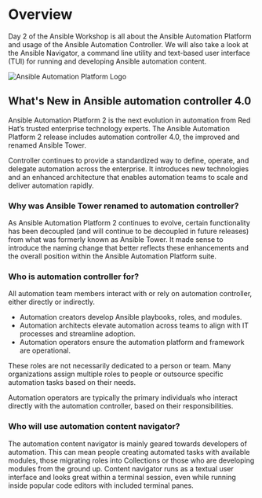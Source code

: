 # Overview

Day 2 of the Ansible Workshop is all about the Ansible Automation Platform and usage of the Ansible Automation Controller. We will also take a look at the Ansible Navigator, a command line utility and text-based user interface (TUI) for running and developing Ansible automation content.

![Ansible Automation Platform Logo](rh-ansible-automation-platform.png)

## What's New in Ansible automation controller 4.0

Ansible Automation Platform 2 is the next evolution in automation from Red Hat’s trusted enterprise technology experts. The Ansible Automation Platform 2 release includes automation controller 4.0, the improved and renamed Ansible Tower.

Controller continues to provide a standardized way to define, operate, and delegate automation across the enterprise. It introduces new technologies and an enhanced architecture that enables automation teams to scale and deliver automation rapidly. 

### Why was Ansible Tower renamed to automation controller?

As Ansible Automation Platform 2 continues to evolve, certain functionality has been decoupled (and will continue to be decoupled in future releases) from what was formerly known as Ansible Tower. It made sense to introduce the naming change that better reflects these enhancements and the overall position within the Ansible Automation Platform suite.

### Who is automation controller for?
All automation team members interact with or rely on automation controller, either directly or indirectly.

* Automation creators develop Ansible playbooks, roles, and modules.
* Automation architects elevate automation across teams to align with IT processes and streamline adoption.
* Automation operators ensure the automation platform and framework are operational.

These roles are not necessarily dedicated to a person or team. Many organizations assign multiple roles to people or outsource specific automation tasks based on their needs.

Automation operators are typically the primary individuals who interact directly with the automation controller, based on their responsibilities.

### Who will use automation content navigator?
The automation content navigator is mainly geared towards developers of automation. This can mean people creating automated tasks with available modules, those migrating roles into Collections or those who are developing modules from the ground up. Content navigator runs as a textual user interface and looks great within a terminal session, even while running inside popular code editors with included terminal panes.
